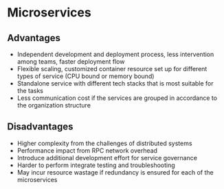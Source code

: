 # Microservices

## Advantages
- Independent development and deployment process, less intervention among teams, faster deployment flow
- Flexible scaling, customized container resource set up for different types of service (CPU bound or memory bound)
- Standalone service with different tech stacks that is most suitable for the tasks
- Less communication cost if the services are grouped in accordance to the organization structure

## Disadvantages
- Higher complexity from the challenges of distributed systems
- Performance impact from RPC network overhead
- Introduce additional development effort for service governance
- Harder to perform integrate testing and troubleshooting
- May incur resource wastage if redundancy is ensured for each of the microservices
